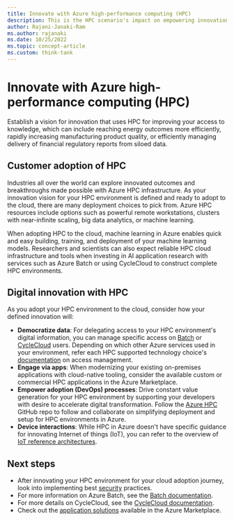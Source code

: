 ```yaml
---
title: Innovate with Azure high-performance computing (HPC)
description: This is the HPC scenario's impact on empowering innovation.
author: Rajani-Janaki-Ram
ms.author: rajanaki
ms.date: 10/25/2022
ms.topic: concept-article
ms.custom: think-tank
---
```


# Innovate with Azure high-performance computing (HPC)

Establish a vision for innovation that uses HPC for improving your access to knowledge, which can include reaching energy outcomes more efficiently, rapidly increasing manufacturing product quality, or efficiently managing delivery of financial regulatory reports from siloed data.

## Customer adoption of HPC

Industries all over the world can explore innovated outcomes and breakthroughs made possible with Azure HPC infrastructure. As your innovation vision for your HPC environment is defined and ready to adopt to the cloud, there are many deployment choices to pick from. Azure HPC resources include options such as powerful remote workstations, clusters with near-infinite scaling, big data analytics, or machine learning.

When adopting HPC to the cloud, machine learning in Azure enables quick and easy building, training, and deployment of your machine learning models. Researchers and scientists can also expect reliable HPC cloud infrastructure and tools when investing in AI application research with services such as Azure Batch or using CycleCloud to construct complete HPC environments.

## Digital innovation with HPC

As you adopt your HPC environment to the cloud, consider how your defined innovation will:

- **Democratize data**: For delegating access to your HPC environment's digital information, you can manage specific access on [Batch](/azure/batch/public-network-access) or [CycleCloud](/azure/cyclecloud/concepts/user-management) users. Depending on which other Azure services used in your environment, refer each HPC supported technology choice's [documentation](/azure/architecture/guide/technology-choices/compute-decision-tree#understand-the-basic-features) on access management.
- **Engage via apps**: When modernizing your existing on-premises applications with cloud-native tooling, consider the available custom or commercial HPC applications in the Azure Marketplace.
- **Empower adoption (DevOps) processes**: Drive constant value generation for your HPC environment by supporting your developers with desire to accelerate digital transformation. Follow the [Azure HPC](https://github.com/Azure/azurehpc) GitHub repo to follow and collaborate on simplifying deployment and setup for HPC environments in Azure.  
- **Device interactions**: While HPC in Azure doesn't have specific guidance for innovating Internet of things (IoT), you can refer to the overview of [IoT reference architectures](/azure/architecture/reference-architectures/iot/industry-iot-hub-page).

## Next steps

- After innovating your HPC environment for your cloud adoption journey, look into implementing best [security](./secure.md) practices.
- For more information on Azure Batch, see the [Batch documentation](/azure/batch/).
- For more details on CycleCloud, see the [CycleCloud documentation](/azure/cyclecloud/overview).
- Check out the [application solutions](/azure/architecture/topics/high-performance-computing#marketplace-solutions) available in the Azure Marketplace.

